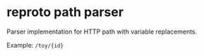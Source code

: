 # reproto path parser

Parser implementation for HTTP path with variable replacements.

Example: `/toy/{id}`
